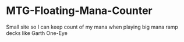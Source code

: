 # MTG-Floating-Mana-Counter
Small site so I can keep count of my mana when playing big mana ramp decks like Garth One-Eye
